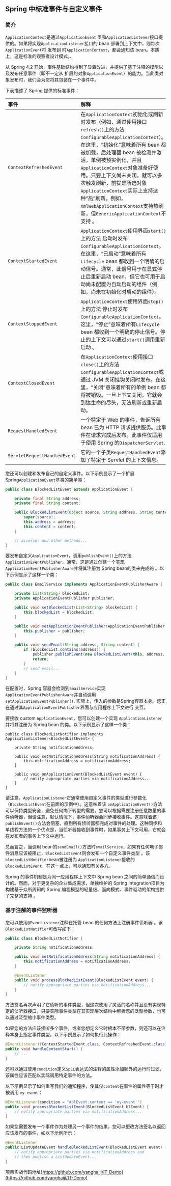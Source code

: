 ## Spring 中标准事件与自定义事件

### 简介

`ApplicationContext`是通过`ApplicationEvent` 类和`ApplicationListener`接口提供的。如果将实现`ApplicationListener`接口的 bean 部署到上下文中，则每次 `ApplicationEvent`将 发布到 时`ApplicationContext`，都会通知该 bean。本质上，这是标准的观察者设计模式。、

从 Spring 4.2 开始，事件基础结构得到了显着改进，并提供了基于注释的模型以及发布任意事件（即不一定从 扩展的对象`ApplicationEvent`）的能力。当此类对象发布时，我们会为您将其包装在一个事件中。

下表描述了 Spring 提供的标准事件：

| 事件                         | 解释                                                         |
| :--------------------------- | :----------------------------------------------------------- |
| `ContextRefreshedEvent`      | 在`ApplicationContext`初始化或刷新时发布（例如，通过使用接口`refresh()`上的方法`ConfigurableApplicationContext`）。在这里，“初始化”意味着所有 bean 都被加载，后处理器 bean 被检测并激活，单例被预实例化，并且`ApplicationContext`对象准备好使用。只要上下文尚未关闭，就可以多次触发刷新，前提是所选对象`ApplicationContext`实际上支持这种“热”刷新。例如，`XmlWebApplicationContext`支持热刷新，但`GenericApplicationContext`不支持 。 |
| `ContextStartedEvent`        | `ApplicationContext`使用界面`start()`上的方法 启动时发布`ConfigurableApplicationContext`。在这里，“已启动”意味着所有`Lifecycle` bean 都收到一个明确的启动信号。通常，此信号用于在显式停止后重新启动 bean，但它也可用于启动尚未配置为自动启动的组件（例如，尚未在初始化时启动的组件）。 |
| `ContextStoppedEvent`        | `ApplicationContext`使用界面`stop()`上的方法 停止时发布`ConfigurableApplicationContext`。这里，“停止”意味着所有`Lifecycle` bean 都收到一个明确的停止信号。停止的上下文可以通过`start()`调用重新启动 。 |
| `ContextClosedEvent`         | 在`ApplicationContext`使用接口`close()`上的方法`ConfigurableApplicationContext`或通过 JVM 关闭挂钩关闭时发布。在这里，“关闭”意味着所有的单例 bean 都将被销毁。一旦上下文关闭，它就会到达生命的尽头，无法刷新或重新启动。 |
| `RequestHandledEvent`        | 一个特定于 Web 的事件，告诉所有 bean 已为 HTTP 请求提供服务。此事件在请求完成后发布。此事件仅适用于使用 Spring 的`DispatcherServlet`. |
| `ServletRequestHandledEvent` | 它的一个子类`RequestHandledEvent`添加了特定于 Servlet 的上下文信息。 |

您还可以创建和发布自己的自定义事件。以下示例显示了一个扩展 Spring`ApplicationEvent`基类的简单类：

```java
public class BlockedListEvent extends ApplicationEvent {

    private final String address;
    private final String content;

    public BlockedListEvent(Object source, String address, String content) {
        super(source);
        this.address = address;
        this.content = content;
    }

    // accessor and other methods...
}
```

要发布自定义`ApplicationEvent`，调用`publishEvent()`上的方法 `ApplicationEventPublisher`。通常，这是通过创建一个实现`ApplicationEventPublisherAware`并将其注册为 Spring bean的类来完成的 。以下示例显示了这样一个类：

```java
public class EmailService implements ApplicationEventPublisherAware {

    private List<String> blockedList;
    private ApplicationEventPublisher publisher;

    public void setBlockedList(List<String> blockedList) {
        this.blockedList = blockedList;
    }

    public void setApplicationEventPublisher(ApplicationEventPublisher publisher) {
        this.publisher = publisher;
    }

    public void sendEmail(String address, String content) {
        if (blockedList.contains(address)) {
            publisher.publishEvent(new BlockedListEvent(this, address, content));
            return;
        }
        // send email...
    }
}
```

在配置时，Spring 容器会检测到`EmailService`实现 `ApplicationEventPublisherAware`并自动调用 `setApplicationEventPublisher()`. 实际上，传入的参数是Spring容器本身。您正在通过其`ApplicationEventPublisher`界面与应用程序上下文进行 交互。

要接收 custom `ApplicationEvent`，您可以创建一个实现 `ApplicationListener`并将其注册为 Spring bean 的类。以下示例显示了这样一个类：

```
public class BlockedListNotifier implements ApplicationListener<BlockedListEvent> {

    private String notificationAddress;

    public void setNotificationAddress(String notificationAddress) {
        this.notificationAddress = notificationAddress;
    }

    public void onApplicationEvent(BlockedListEvent event) {
        // notify appropriate parties via notificationAddress...
    }
}
```

请注意，`ApplicationListener`它通常使用自定义事件的类型进行参数化（`BlockedListEvent`在前面的示例中）。这意味着该 `onApplicationEvent()`方法可以保持类型安全，避免任何向下转型的需要。您可以根据需要注册任意数量的事件侦听器，但请注意，默认情况下，事件侦听器会同步接收事件。这意味着该`publishEvent()`方法会阻塞，直到所有侦听器都完成对事件的处理。这种同步和单线程方法的一个优点是，当侦听器接收到事件时，如果事务上下文可用，它就会在发布者的事务上下文中运行。



总而言之，当调用 bean的`sendEmail()`方法时`emailService`，如果有任何电子邮件消息应该被阻止，`BlockedListEvent`则会发布一个自定义事件类型 。该`blockedListNotifier`bean被注册为 `ApplicationListener`接收的`BlockedListEvent`，在这一点上，可以通知有关各方。

 Spring 的事件机制是为同一应用程序上下文中 Spring bean 之间的简单通信而设计的。然而，对于更复杂的企业集成需求，单独维护的 Spring Integration项目为构建基于众所周知的 Spring 编程模型的轻量级、面向模式、事件驱动的架构提供了完整的支持 。

### 基于注解的事件监听器

您可以使用`@EventListener`注释在托管 bean 的任何方法上注册事件侦听器 。该`BlockedListNotifier`可改写如下：

```java
public class BlockedListNotifier {

    private String notificationAddress;

    public void setNotificationAddress(String notificationAddress) {
        this.notificationAddress = notificationAddress;
    }

    @EventListener
    public void processBlockedListEvent(BlockedListEvent event) {
        // notify appropriate parties via notificationAddress...
    }
}
```

方法签名再次声明了它侦听的事件类型，但这次使用了灵活的名称并且没有实现特定的侦听器接口。只要实际事件类型在其实现层次结构中解析您的泛型参数，也可以通过泛型缩小事件类型。

如果您的方法应该侦听多个事件，或者您想定义它时根本不带参数，则还可以在注释本身上指定事件类型。以下示例显示了如何执行此操作：

```java
@EventListener({ContextStartedEvent.class, ContextRefreshedEvent.class})
public void handleContextStart() {
    // ...
}
```

还可以通过使用`condition`定义`SpEL`表达式的注释的属性添加额外的运行时过滤，该属性应该匹配以实际调用特定事件的方法。

以下示例显示了如何重写我们的通知程序，使其仅`content`在事件的属性等于时才被调用 `my-event`：

```java
@EventListener(condition = "#blEvent.content == 'my-event'")
public void processBlockedListEvent(BlockedListEvent blEvent) {
    // notify appropriate parties via notificationAddress...
}
```

如果您需要发布一个事件作为处理另一个事件的结果，您可以更改方法签名以返回应该发布的事件，如以下示例所示：

```java
@EventListener
public ListUpdateEvent handleBlockedListEvent(BlockedListEvent event) {
    // notify appropriate parties via notificationAddress and
    // then publish a ListUpdateEvent...
}
```

项目实战代码地址[https://github.com/yanghaiji/IT-Demo](https://github.com/yanghaiji/IT-Demo)